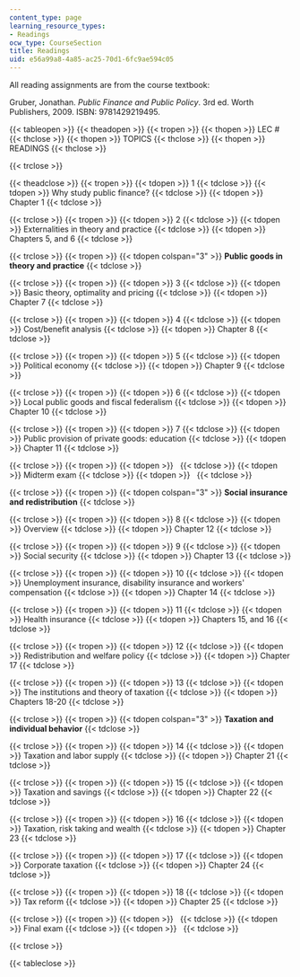 ```yaml
---
content_type: page
learning_resource_types:
- Readings
ocw_type: CourseSection
title: Readings
uid: e56a99a8-4a85-ac25-70d1-6fc9ae594c05
---
```


All reading assignments are from the course textbook:

Gruber, Jonathan. _Public Finance and Public Policy_. 3rd ed. Worth Publishers, 2009. ISBN: 9781429219495.

{{< tableopen >}}
{{< theadopen >}}
{{< tropen >}}
{{< thopen >}}
LEC #
{{< thclose >}}
{{< thopen >}}
TOPICS
{{< thclose >}}
{{< thopen >}}
READINGS
{{< thclose >}}

{{< trclose >}}

{{< theadclose >}}
{{< tropen >}}
{{< tdopen >}}
1
{{< tdclose >}}
{{< tdopen >}}
Why study public finance?
{{< tdclose >}}
{{< tdopen >}}
Chapter 1
{{< tdclose >}}

{{< trclose >}}
{{< tropen >}}
{{< tdopen >}}
2
{{< tdclose >}}
{{< tdopen >}}
Externalities in theory and practice
{{< tdclose >}}
{{< tdopen >}}
Chapters 5, and 6
{{< tdclose >}}

{{< trclose >}}
{{< tropen >}}
{{< tdopen colspan="3" >}}
**Public goods in theory and practice**
{{< tdclose >}}

{{< trclose >}}
{{< tropen >}}
{{< tdopen >}}
3
{{< tdclose >}}
{{< tdopen >}}
Basic theory, optimality and pricing
{{< tdclose >}}
{{< tdopen >}}
Chapter 7
{{< tdclose >}}

{{< trclose >}}
{{< tropen >}}
{{< tdopen >}}
4
{{< tdclose >}}
{{< tdopen >}}
Cost/benefit analysis
{{< tdclose >}}
{{< tdopen >}}
Chapter 8
{{< tdclose >}}

{{< trclose >}}
{{< tropen >}}
{{< tdopen >}}
5
{{< tdclose >}}
{{< tdopen >}}
Political economy
{{< tdclose >}}
{{< tdopen >}}
Chapter 9
{{< tdclose >}}

{{< trclose >}}
{{< tropen >}}
{{< tdopen >}}
6
{{< tdclose >}}
{{< tdopen >}}
Local public goods and fiscal federalism
{{< tdclose >}}
{{< tdopen >}}
Chapter 10
{{< tdclose >}}

{{< trclose >}}
{{< tropen >}}
{{< tdopen >}}
7
{{< tdclose >}}
{{< tdopen >}}
Public provision of private goods: education
{{< tdclose >}}
{{< tdopen >}}
Chapter 11
{{< tdclose >}}

{{< trclose >}}
{{< tropen >}}
{{< tdopen >}}
 
{{< tdclose >}}
{{< tdopen >}}
Midterm exam
{{< tdclose >}}
{{< tdopen >}}
 
{{< tdclose >}}

{{< trclose >}}
{{< tropen >}}
{{< tdopen colspan="3" >}}
**Social insurance and redistribution**
{{< tdclose >}}

{{< trclose >}}
{{< tropen >}}
{{< tdopen >}}
8
{{< tdclose >}}
{{< tdopen >}}
Overview
{{< tdclose >}}
{{< tdopen >}}
Chapter 12
{{< tdclose >}}

{{< trclose >}}
{{< tropen >}}
{{< tdopen >}}
9
{{< tdclose >}}
{{< tdopen >}}
Social security
{{< tdclose >}}
{{< tdopen >}}
Chapter 13
{{< tdclose >}}

{{< trclose >}}
{{< tropen >}}
{{< tdopen >}}
10
{{< tdclose >}}
{{< tdopen >}}
Unemployment insurance, disability insurance and workers' compensation
{{< tdclose >}}
{{< tdopen >}}
Chapter 14
{{< tdclose >}}

{{< trclose >}}
{{< tropen >}}
{{< tdopen >}}
11
{{< tdclose >}}
{{< tdopen >}}
Health insurance
{{< tdclose >}}
{{< tdopen >}}
Chapters 15, and 16
{{< tdclose >}}

{{< trclose >}}
{{< tropen >}}
{{< tdopen >}}
12
{{< tdclose >}}
{{< tdopen >}}
Redistribution and welfare policy
{{< tdclose >}}
{{< tdopen >}}
Chapter 17
{{< tdclose >}}

{{< trclose >}}
{{< tropen >}}
{{< tdopen >}}
13
{{< tdclose >}}
{{< tdopen >}}
The institutions and theory of taxation
{{< tdclose >}}
{{< tdopen >}}
Chapters 18-20
{{< tdclose >}}

{{< trclose >}}
{{< tropen >}}
{{< tdopen colspan="3" >}}
**Taxation and individual behavior**
{{< tdclose >}}

{{< trclose >}}
{{< tropen >}}
{{< tdopen >}}
14
{{< tdclose >}}
{{< tdopen >}}
Taxation and labor supply
{{< tdclose >}}
{{< tdopen >}}
Chapter 21
{{< tdclose >}}

{{< trclose >}}
{{< tropen >}}
{{< tdopen >}}
15
{{< tdclose >}}
{{< tdopen >}}
Taxation and savings
{{< tdclose >}}
{{< tdopen >}}
Chapter 22
{{< tdclose >}}

{{< trclose >}}
{{< tropen >}}
{{< tdopen >}}
16
{{< tdclose >}}
{{< tdopen >}}
Taxation, risk taking and wealth
{{< tdclose >}}
{{< tdopen >}}
Chapter 23
{{< tdclose >}}

{{< trclose >}}
{{< tropen >}}
{{< tdopen >}}
17
{{< tdclose >}}
{{< tdopen >}}
Corporate taxation
{{< tdclose >}}
{{< tdopen >}}
Chapter 24
{{< tdclose >}}

{{< trclose >}}
{{< tropen >}}
{{< tdopen >}}
18
{{< tdclose >}}
{{< tdopen >}}
Tax reform
{{< tdclose >}}
{{< tdopen >}}
Chapter 25
{{< tdclose >}}

{{< trclose >}}
{{< tropen >}}
{{< tdopen >}}
 
{{< tdclose >}}
{{< tdopen >}}
Final exam
{{< tdclose >}}
{{< tdopen >}}
 
{{< tdclose >}}

{{< trclose >}}

{{< tableclose >}}